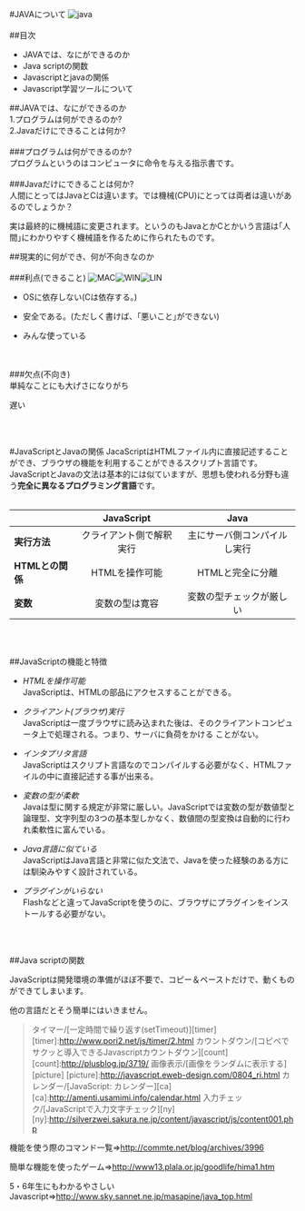 #JAVAについて
![java](http://guide2office.com/wp-content/uploads/2010/06/java.png)
<br>
<br>
##目次
- JAVAでは、なにができるのか
- Java scriptの関数
- Javascriptとjavaの関係
- Javascript学習ツールについて

##JAVAでは、なにができるのか
<br>
1.プログラムは何ができるのか?<br>
2.Javaだけにできることは何か?
<br>
<br>
###プログラムは何ができるのか?
<br>
プログラムというのはコンピュータに命令を与える指示書です。
<br>
<br>
###Javaだけにできることは何か?
<br>
人間にとってはJavaとCは違います。では機械(CPU)にとっては両者は違いがあるのでしょうか？

実は最終的に機械語に変更されます。というのもJavaとかCとかいう言語は｢人間｣にわかりやすく機械語を作るために作られたものです。



##現実的に何ができ、何が不向きなのか
<br>
<br>
###利点(できること)
![MAC](http://www.openlierox.net/official/images/macosx.png)![WIN](http://keyboard-leds.com/images/icon-windows.png)![LIN](http://dwimperl.com/img/alien/linux-logo.png)
<br>
- OSに依存しない(Cは依存する。)

- 安全である。(ただしく書けば、｢悪いこと｣ができない)

- みんな使っている
<br>
<br>
###欠点(不向き)
<br>
単純なことにも大げさになりがち

遅い

<br>
<br>

#JavaScriptとJavaの関係
JacaScriptはHTMLファイル内に直接記述することができ、ブラウザの機能を利用することができるスクリプト言語です。
JavaScriptとJavaの文法は基本的には似ていますが、思想も使われる分野も違う**完全に異なるプログラミング言語**です。
<br><br>

|                |       JavaScript       |                       Java                      |
|:---------------|:----------------------:|:-----------------------------------------------:|
|**実行方法**    |クライアント側で解釈実行|          主にサーバ側コンパイルし実行           |
|**HTMLとの関係**|     HTMLを操作可能     |                HTMLと完全に分離                 |
|**変数**        |      変数の型は寛容    |            変数の型チェックが厳しい             |

<br><br>

##JavaScriptの機能と特徴
- *HTMLを操作可能*<br>
JavaScriptは、HTMLの部品にアクセスすることができる。

- *クライアント(ブラウザ)実行*<br>
JavaScriptは一度ブラウザに読み込まれた後は、そのクライアントコンピュータ上で処理される。つまり、サーバに負荷をかける
ことがない。

- *インタプリタ言語*<br>
JavaScriptはスクリプト言語なのでコンパイルする必要がなく、HTMLファイルの中に直接記述する事が出来る。

- *変数の型が柔軟*<br>
Javaは型に関する規定が非常に厳しい。JavaScriptでは変数の型が数値型と論理型、文字列型の3つの基本型しかなく、数値間の型変換は自動的に行われ柔軟性に富んでいる。

- *Java言語に似ている*<br>
JavaScriptはJava言語と非常に似た文法で、Javaを使った経験のある方には馴染みやすく設計されている。

- *プラグインがいらない*<br>
Flashなどと違ってJavaScriptを使うのに、ブラウザにプラグインをインストールする必要がない。

<br>
<br>

##Java scriptの関数

JavaScriptは開発環境の準備がほぼ不要で、コピー＆ペーストだけで、動くものができてしまいます。

他の言語だとそう簡単にはいきません。

>タイマー/[一定時間で繰り返す(setTimeout)][timer]
[timer]:http://www.pori2.net/js/timer/2.html
>カウントダウン/[コピペでサクッと導入できるJavascriptカウントダウン][count]
[count]:http://plusblog.jp/3719/
>画像表示/[画像をランダムに表示する][picture]
[picture]:http://javascript.eweb-design.com/0804_ri.html
>カレンダー/[JavaScript: カレンダー][ca]
[ca]:http://amenti.usamimi.info/calendar.html
>入力チェック/[JavaScriptで入力文字チェック][ny]
[ny]:http://silverzwei.sakura.ne.jp/content/javascript/js/content001.php

機能を使う際のコマンド一覧⇒http://commte.net/blog/archives/3996

簡単な機能を使ったゲーム⇒http://www13.plala.or.jp/goodlife/hima1.htm

5・6年生にもわかるやさしいJavascript⇒http://www.sky.sannet.ne.jp/masapine/java_top.html
